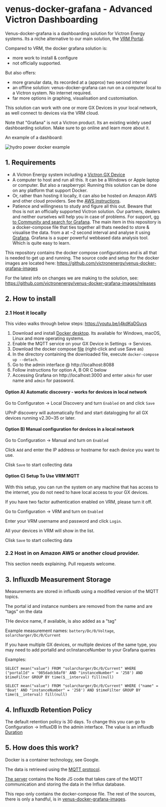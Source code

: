 # venus-docker-grafana - Advanced Victron Dashboarding

Venus-docker-grafana is a dashboarding solution for Victron Energy systems.
Its a niche alternative to our main solution, the [VRM Portal](https://vrm.victronenergy.com).

Compared to VRM, the docker grafana solution is:

- more work to install & configure
- not officially supported.

But also offers:

- more granular data, its recorded at a (approx) two second interval
- an offline solution: venus-docker-grafana can run on a computer local to a Victron system. No internet required.
- far more options in graphing, visualisation and customisation.

This solution can work with one or more GX Devices in your local network, as well connect
to devices via the VRM cloud.

Note that "Grafana" is not a Victron product. Its an existing widely used dashboarding solution.
Make sure to go online and learn more about it.

An example of a dashboard:

![hydro power docker example](https://raw.githubusercontent.com/victronenergy/venus-docker-grafana/master/C35D2112-B34F-43BD-B825-9E0C1127B639.jpeg)

## 1. Requirements

- A Victron Energy system including a [Victron GX Device](https://www.victronenergy.com/live/venus-os:start)
- A computer to host and run all this. It can be a Windows or Apple laptop or
computer. But also a raspberrypi: Running this solution can be done on any platform that support Docker.
- Or, rather than hosting it locally, it can also be hosted on Amazon AWS and other cloud
providers. See the [AWS instructions](AWS.md).
- Patience and willingness to study and figure all this out. Beware that thos is not an officially supported Victron solution. Our partners, dealers and neither ourselves will help you in case of problems. For support, [go to Community and search for Grafana](https://community.victronenergy.com/search.html?c=&includeChildren=&f=&type=question+OR+idea+OR+kbentry+OR+answer+OR+topic+OR+user&redirect=search%2Fsearch&sort=relevance&q=grafana).
The main item in this repository is a docker-compose file that ties together all thats needed to store & visualise the data. from a at ~2 second interval and analyse it using
[Grafana](https://grafana.com/). Grafana is a super powerful webbased data analysis tool.
Which is quite easy to learn.

This repository contains the docker compose configurations and is all that is needed to get up and running. The source code and setup for the docker images are located here: https://github.com/victronenergy/venus-docker-grafana-images 

For the latest info on changes we
are making to the solution, see: https://github.com/victronenergy/venus-docker-grafana-images/releases

## 2. How to install

### 2.1 Host it locally

This video walks through below steps: https://youtu.be/j4kdKqDGuys

1. Download and install [Docker desktop](https://www.docker.com/products/docker-desktop). Its available for Windows, macOS, Linux and more operating systems.
1. Enable the MQTT service on your GX Device in Settings -> Services.
2. Download the docker compose [file](https://raw.githubusercontent.com/victronenergy/venus-docker-grafana/master/docker-compose.yaml) (right-click and use Save as)
3. In the directory containing the downloaded file, execute `docker-compose up --detach`.
4. Go to the admin interface @ http://localhost:8088
4. Follow instructions for option A, B OR C below
5. Accessing Grafana on http://localhost:3000 and enter `admin` for user name and `admin` for password.

#### Option A) Automatic discovery - works for devices in local network

Go to Configuraton -> Local Discovery and turn `Enabled` on and click `Save`

UPnP discovery will automatically find and start datalogging for all GX devices running
v2.30~35 or later.

#### Option B) Manual configuration for devices in a local network

Go to Configuration -> Manual and turn on `Enabled`

Click `Add` and enter the IP address or hostname for each device you want to use.

Clisk `Save` to start collecting data

#### Option C) Setup To Use VRM MQTT

With this setup, you can run the system on any machine that has access to the internet, you do not
need to have local access to your GX devices.

If you have two factor authentication enabled on VRM, please turn it off.

Go to Configuration -> VRM and turn on `Enabled`

Enter your VRM username and password and click `Login`.

All your devices in VRM will show in the list.

Clisk `Save` to start collecting data

### 2.2 Host in on Amazon AWS or another cloud provider.

This section needs explaining. Pull requests welcome.

## 3. Influxdb Measurement Storage

Measurements are stored in influxdb using a modified version of the MQTT topics.

The portal id and instance numbers are removed from the name and are "tags" on the data

THe device name, if available, is also added as a "tag"

Example measurement names: `battery/Dc/0/Voltage`, `solarcharger/Dc/0/Current`

If you have multiple GX devices, or multiple devices of the same type, you may need to add
portalId and or/instanceNumber to your Grafana queries

Examples: 
```
SELECT mean("value") FROM "solarcharger/Dc/0/Current" WHERE ("portalId" = '985dadcb8af0' AND "instanceNumber" = '258') AND $timeFilter GROUP BY time($__interval) fill(null)
```
```
SELECT mean("value") FROM "solarcharger/Dc/0/Current" WHERE ("name" = 'Boat' AND "instanceNumber" = '258') AND $timeFilter GROUP BY time($__interval) fill(null)
```

## 4. Influxdb Retention Policy

The default retention policy is 30 days. To change this you can go to Configuration -> InfluxDB In the admin interface. The value is an influxdb [Duration](https://docs.influxdata.com/influxdb/v1.7/query_language/spec/#durations)

## 5. How does this work?

Docker is a container technology, see Google.

The data is retrieved using the
[MQTT protocol](https://github.com/victronenergy/dbus-mqtt).

[The server](https://github.com/victronenergy/venus-docker-grafana-images/tree/master/server)
contains the Node JS code that takes care of the MQTT communication and storing the data in
the Influx database.

This repo only contains the docker-compose file. The rest of the sources, there is only a handful, is in
[venus-docker-grafana-images](https://github.com/victronenergy/venus-docker-grafana-images).
